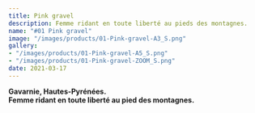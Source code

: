 ```yaml
---
title: Pink gravel
description: Femme ridant en toute liberté au pieds des montagnes.
name: "#01 Pink gravel"
image: "/images/products/01-Pink-gravel-A3_S.png"
gallery:
- "/images/products/01-Pink-gravel-A5_S.png"
- "/images/products/01-Pink-gravel-ZOOM_S.png"
date: 2021-03-17
---
```

**Gavarnie, Hautes-Pyrénées.**  
**Femme ridant en toute liberté au pied des montagnes.**
